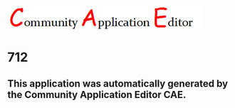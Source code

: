 ![CAE](https://github.com/patricia-cae/CAE-Deployment-Temp/blob/master/img/logo.png)  

712
===================


This application was automatically generated by the Community Application Editor CAE.  
---------------
